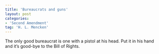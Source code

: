 ```yaml
---
title: 'Bureaucrats and guns'
layout: post
categories:
- 'Second Amendment'
tag: 'H. L. Mencken'
---
```


The only good bureaucrat is one with a pistol at his head. Put it in his hand and it’s good-bye to the Bill of Rights.